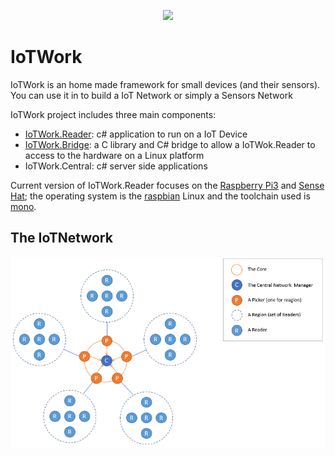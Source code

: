 <p align="center">
    <img src="https://rawgit.com/samnium/IoTWork/master/images/IoTWorl.Logo.png">
</p>

# IoTWork

IoTWork is an home made framework for small devices (and their sensors).
You can use it in to build a IoT Network or simply a Sensors Network

IoTWork project includes three main components:

* [IoTWork.Reader](https://github.com/samnium/IoTWork.Reader): c# application to run on a IoT Device
* [IoTWork.Bridge](https://github.com/samnium/IoTWork.NetBridge): a C library and C# bridge to allow a IoTWok.Reader to access to the hardware on a Linux platform
* IoTWork.Central: c# server side applications

Current version of IoTWork.Reader focuses on the [Raspberry Pi3](https://www.raspberrypi.org/) and [Sense Hat](https://www.raspberrypi.org/products/sense-hat/); the operating system is the [raspbian](https://www.raspbian.org/) Linux and the toolchain used is [mono](http://www.mono-project.com/).

## The IoTNetwork

![IoTWork.Network](https://github.com/samnium/IoTWork/blob/master/images/IoTWork.Network.Diagram.png)
